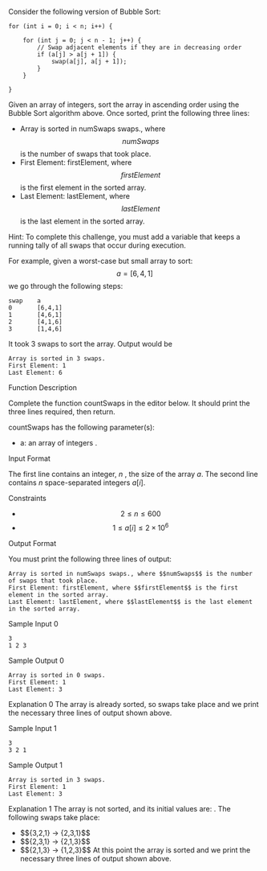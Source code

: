 Consider the following version of Bubble Sort:
```
for (int i = 0; i < n; i++) {
    
    for (int j = 0; j < n - 1; j++) {
        // Swap adjacent elements if they are in decreasing order
        if (a[j] > a[j + 1]) {
            swap(a[j], a[j + 1]);
        }
    }
    
}
```

Given an array of integers, sort the array in ascending order using the Bubble Sort algorithm above. Once sorted, print the following three lines:

- Array is sorted in numSwaps swaps., where $$numSwaps$$ is the number of swaps that took place.
- First Element: firstElement, where $$firstElement$$ is the first element in the sorted array.
- Last Element: lastElement, where $$lastElement$$ is the last element in the sorted array.

Hint: To complete this challenge, you must add a variable that keeps a running tally of all swaps that occur during execution.

For example, given a worst-case but small array to sort:$$a=[6,4,1]$$ we go through the following steps:

```
swap    a       
0       [6,4,1]
1       [4,6,1]
2       [4,1,6]
3       [1,4,6]
```

It took 3 swaps to sort the array. Output would be
```
Array is sorted in 3 swaps.  
First Element: 1  
Last Element: 6
```

Function Description

Complete the function countSwaps in the editor below. It should print the three lines required, then return.

countSwaps has the following parameter(s):

- a: an array of integers .

Input Format

The first line contains an integer, $n$ , the size of the array $a$.
The second line contains $n$ space-separated integers $a[i]$.

Constraints
- $$2 \leq n \leq 600$$
- $$1 \leq a[i] \leq 2 \times 10^6$$

Output Format

You must print the following three lines of output:

    Array is sorted in numSwaps swaps., where $$numSwaps$$ is the number of swaps that took place.
    First Element: firstElement, where $$firstElement$$ is the first element in the sorted array.
    Last Element: lastElement, where $$lastElement$$ is the last element in the sorted array.

Sample Input 0
```
3
1 2 3
```
Sample Output 0
```
Array is sorted in 0 swaps.
First Element: 1
Last Element: 3
```
Explanation 0
The array is already sorted, so swaps take place and we print the necessary three lines of output shown above.

Sample Input 1
```
3
3 2 1
```
Sample Output 1
```
Array is sorted in 3 swaps.
First Element: 1
Last Element: 3
```
Explanation 1
The array is not sorted, and its initial values are: . The following swaps take place:
- $$\{3,2,1} -> \{2,3,1\}$$
- $$\{2,3,1} -> \{2,1,3\}$$
- $$\{2,1,3} -> \{1,2,3\}$$
At this point the array is sorted and we print the necessary three lines of output shown above.